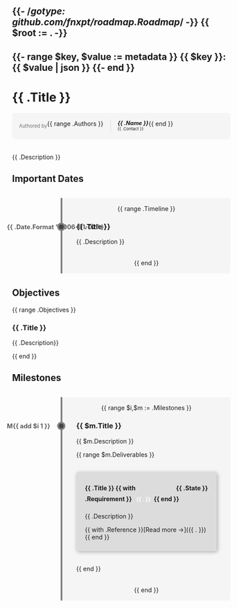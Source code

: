 {{- /*gotype: github.com/fnxpt/roadmap.Roadmap*/ -}}
{{ $root := . -}}
---
{{- range $key, $value := metadata }}
{{ $key }}: {{ $value | json }}
{{- end }}
---

# {{ .Title }}

<div style="display: flex; flex-direction: row; background: rgba(200, 200, 200, 0.15); padding: 1rem; border-radius: 6px; margin-bottom: 2rem;">
<div style="vertical-align: middle; font-size: 0.7rem; line-height: 1.8rem; opacity: 0.6;">Authored by</div>
{{ range .Authors }}
<div style="margin-left: 1rem; padding-left: 1rem; border-left: 1px solid rgba(200, 200, 200, 0.5);">
    <h5 style="font-size: 0.8rem; margin: 0;">{{ .Name }}</h5>
    <p style="font-size: 0.6rem; margin: 0;">{{ .Contact }}</p>
</div>
{{ end }}
</div>


{{ .Description }}

## Important Dates

<div style="border-left: 4px solid gray; border-radius: 0 4px 4px 0; background: rgba(200, 200, 200, 0.15); padding: 1rem 2rem; position: relative; text-align: center; margin: 2rem auto 2rem 7rem;">
{{ range .Timeline }}
<div style="text-align: left; position: relative; padding-bottom: 1rem; margin-bottom: 1rem;">
<div style="position: absolute; left: -10rem; text-align: right; font-size: 0.9rem; font-weight: 700; opacity: 0.7; min-width: 6rem; top: 2px;">{{ .Date.Format "2006-01-02" }}</div>

<h3>{{ .Title }}</h3>
{{ .Description }}

<div style="position: absolute; box-shadow: 0 0 0 4px gray; left: -2.5rem; background: #444; border-radius: 50%; height: 11px; width: 11px; top: 5px;"></div>
</div>
{{ end }}
</div>

## Objectives
{{ range .Objectives }}
### {{ .Title }}
{{ .Description}}

{{ end }}

## Milestones

<div style="border-left: 4px solid gray; border-radius: 0 4px 4px 0; background: rgba(200, 200, 200, 0.15); padding: 1rem 2rem; position: relative; text-align: center; margin: 2rem auto 2rem 7rem;">
{{ range $i,$m := .Milestones }}
<div style="text-align: left; position: relative; padding-bottom: 1rem; margin-bottom: 1rem;">
<div style="position: absolute; left: -10rem; text-align: right; font-size: 0.9rem; font-weight: 700; opacity: 0.7; min-width: 6rem; top: 2px;">M{{ add $i 1 }}</div>

<h3>{{ $m.Title }}</h3>
{{ $m.Description }}

{{ range $m.Deliverables }}
<div style="position: relative; border-radius: 4px; box-shadow: 2px 2px 10px rgba(0,0,0,0.3); background-color: rgba(0, 0, 0, 0.1); margin: 2rem 0; padding: 10px 20px;">
<div style="position: absolute; top: 0; left: 0; bottom: 0; width: 8px; border-radius: 4px 0 0 4px; background-color: {{ .State | stateColor }}"></div>
<h4 style="margin-top: 0; line-height: 1.8">
<span style="float: right; margin: 0;">{{ .State }}</span>

{{ .Title }}
{{ with .Requirement }}<span style="display: inline; font-size: 90%; padding: 3px 5px; border-radius: 4px; background-color: {{ . | requirementColor }}; color: white; margin: 0 2px;"> {{ . }}</span>{{ end }}
</h4>

{{ .Description }}

{{ with .Reference }}[Read more &rarr;]({{ . }}){{ end }}
</div>
{{ end }}

<div style="position: absolute; box-shadow: 0 0 0 4px gray; left: -2.5rem; background: #444; border-radius: 50%; height: 11px; width: 11px; top: 5px;"></div>
</div>
{{ end }}
</div>
